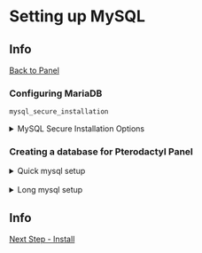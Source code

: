 # Setting up MySQL

## Info

[Back to Panel](/Pterodactyl/1%20-%20Panel)

### Configuring MariaDB

```sh
mysql_secure_installation
```

<details>
<summary>MySQL Secure Installation Options</summary>
<p>

```sql
## Change to your own secure password
Set root password? [Y/N] Y

## Get rid of users that could access the db by default
Remove anonymous users? [Y/N] Y

## Keep root off the external interfaces
Disallow root login remotely? [Y/N] Y

## Extra databases that aren't needed
Remove test database and access to it? [Y/N] Y

## Clears and sets all the changes made
Reload privilege tables now? [Y/N] Y
```

</p>
</details>

### Creating a database for Pterodactyl Panel

<details>
<summary>Quick mysql setup</summary>
<p>

Note: This command is just for testing and should not be used for the actual install

Log In

```sh
mysql -u root -p
```

```sh
USE mysql;
CREATE USER pterodactyl@127.0.0.1 IDENTIFIED BY 'somePassword';
CREATE DATABASE panel;
GRANT ALL PRIVILEGES ON panel.* TO 'pterodactyl'@'127.0.0.1' WITH GRANT OPTION;
FLUSH PRIVILEGES;
exit
```

</p>
</details>
&nbsp;

<details>
<summary>Long mysql setup</summary>
<p>

Log In

```sh
mysql -u root -p
```

Set to use mysql

```sql
USE mysql;
## Note - If you have to exit at any point after this make sure to use this command again
```

Create user

```sql
## Remember to change 'somePassword' below to be a unique password specific to this account.
CREATE USER pterodactyl@127.0.0.1 IDENTIFIED BY 'somePassword';
```

Create database

```sql
CREATE DATABASE panel;
```

Assign permissions

```sql
GRANT ALL PRIVILEGES ON panel.* TO 'pterodactyl'@'127.0.0.1' WITH GRANT OPTION;
FLUSH PRIVILEGES;
```

Leave MariaDB/MySQL

```sh
exit
```

</p>
</details>

## Info

[Next Step - Install](/Pterodactyl/1%20-%20Panel/3%20-%20Install.md)